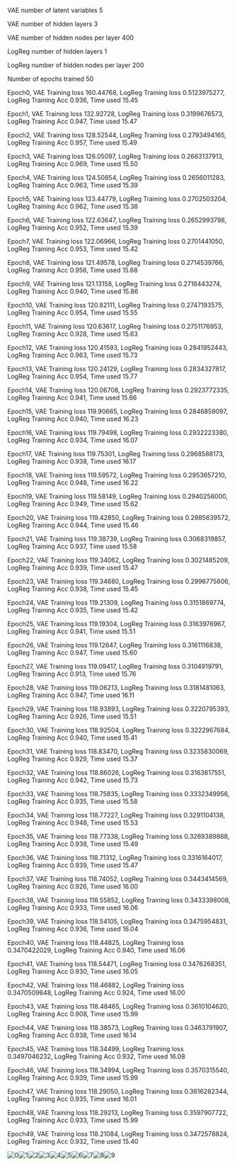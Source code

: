 VAE number of latent variables 	5

VAE number of hidden layers 	3

VAE number of hidden nodes per layer 	400

LogReg number of hidden layers 	1

LogReg number of hidden nodes per layer 	200

Number of epochs trained 	50

Epoch0, VAE Training loss 160.44768, LogReg Training loss 0.5123975277, LogReg Training Acc 0.936, Time used 15.45

Epoch1, VAE Training loss 132.92728, LogReg Training loss 0.3199676573, LogReg Training Acc 0.947, Time used 15.47

Epoch2, VAE Training loss 128.52544, LogReg Training loss 0.2793494165, LogReg Training Acc 0.957, Time used 15.49

Epoch3, VAE Training loss 126.05097, LogReg Training loss 0.2663137913, LogReg Training Acc 0.969, Time used 15.50

Epoch4, VAE Training loss 124.50854, LogReg Training loss 0.2656011283, LogReg Training Acc 0.963, Time used 15.39

Epoch5, VAE Training loss 123.44779, LogReg Training loss 0.2702503204, LogReg Training Acc 0.962, Time used 15.38

Epoch6, VAE Training loss 122.63647, LogReg Training loss 0.2652993798, LogReg Training Acc 0.952, Time used 15.39

Epoch7, VAE Training loss 122.06966, LogReg Training loss 0.2701441050, LogReg Training Acc 0.953, Time used 15.42

Epoch8, VAE Training loss 121.49578, LogReg Training loss 0.2714539766, LogReg Training Acc 0.956, Time used 15.68

Epoch9, VAE Training loss 121.13158, LogReg Training loss 0.2718443274, LogReg Training Acc 0.940, Time used 15.86

Epoch10, VAE Training loss 120.82111, LogReg Training loss 0.2747193575, LogReg Training Acc 0.954, Time used 15.55

Epoch11, VAE Training loss 120.63617, LogReg Training loss 0.2751176953, LogReg Training Acc 0.928, Time used 15.63

Epoch12, VAE Training loss 120.41593, LogReg Training loss 0.2841952443, LogReg Training Acc 0.963, Time used 15.73

Epoch13, VAE Training loss 120.24129, LogReg Training loss 0.2834327817, LogReg Training Acc 0.954, Time used 15.77

Epoch14, VAE Training loss 120.06708, LogReg Training loss 0.2923772335, LogReg Training Acc 0.941, Time used 15.66

Epoch15, VAE Training loss 119.90665, LogReg Training loss 0.2846859097, LogReg Training Acc 0.940, Time used 16.23

Epoch16, VAE Training loss 119.79498, LogReg Training loss 0.2932223380, LogReg Training Acc 0.934, Time used 16.07

Epoch17, VAE Training loss 119.75301, LogReg Training loss 0.2968588173, LogReg Training Acc 0.938, Time used 16.17

Epoch18, VAE Training loss 119.59572, LogReg Training loss 0.2953657210, LogReg Training Acc 0.948, Time used 16.22

Epoch19, VAE Training loss 119.58149, LogReg Training loss 0.2940256000, LogReg Training Acc 0.949, Time used 15.62

Epoch20, VAE Training loss 119.42850, LogReg Training loss 0.2985639572, LogReg Training Acc 0.944, Time used 15.46

Epoch21, VAE Training loss 119.38739, LogReg Training loss 0.3068319857, LogReg Training Acc 0.937, Time used 15.58

Epoch22, VAE Training loss 119.34062, LogReg Training loss 0.3021485209, LogReg Training Acc 0.939, Time used 15.47

Epoch23, VAE Training loss 119.34680, LogReg Training loss 0.2996775806, LogReg Training Acc 0.938, Time used 15.45

Epoch24, VAE Training loss 119.21309, LogReg Training loss 0.3151869774, LogReg Training Acc 0.935, Time used 15.42

Epoch25, VAE Training loss 119.19304, LogReg Training loss 0.3163976967, LogReg Training Acc 0.941, Time used 15.51

Epoch26, VAE Training loss 119.12647, LogReg Training loss 0.3161116838, LogReg Training Acc 0.947, Time used 15.60

Epoch27, VAE Training loss 119.09417, LogReg Training loss 0.3104919791, LogReg Training Acc 0.913, Time used 15.76

Epoch28, VAE Training loss 119.06213, LogReg Training loss 0.3181481063, LogReg Training Acc 0.947, Time used 16.11

Epoch29, VAE Training loss 118.93893, LogReg Training loss 0.3220795393, LogReg Training Acc 0.926, Time used 15.51

Epoch30, VAE Training loss 118.92504, LogReg Training loss 0.3222967684, LogReg Training Acc 0.940, Time used 15.41

Epoch31, VAE Training loss 118.83470, LogReg Training loss 0.3235830069, LogReg Training Acc 0.929, Time used 15.37

Epoch32, VAE Training loss 118.86026, LogReg Training loss 0.3163617551, LogReg Training Acc 0.942, Time used 15.73

Epoch33, VAE Training loss 118.75835, LogReg Training loss 0.3332349956, LogReg Training Acc 0.935, Time used 15.58

Epoch34, VAE Training loss 118.77227, LogReg Training loss 0.3291104138, LogReg Training Acc 0.948, Time used 15.53

Epoch35, VAE Training loss 118.77338, LogReg Training loss 0.3269389868, LogReg Training Acc 0.938, Time used 15.49

Epoch36, VAE Training loss 118.71312, LogReg Training loss 0.3316164017, LogReg Training Acc 0.939, Time used 15.47

Epoch37, VAE Training loss 118.74052, LogReg Training loss 0.3443414569, LogReg Training Acc 0.926, Time used 16.00

Epoch38, VAE Training loss 118.55852, LogReg Training loss 0.3433398008, LogReg Training Acc 0.933, Time used 16.06

Epoch39, VAE Training loss 118.54105, LogReg Training loss 0.3475954831, LogReg Training Acc 0.936, Time used 16.04

Epoch40, VAE Training loss 118.44825, LogReg Training loss 0.3470422029, LogReg Training Acc 0.940, Time used 16.06

Epoch41, VAE Training loss 118.54471, LogReg Training loss 0.3476268351, LogReg Training Acc 0.930, Time used 16.05

Epoch42, VAE Training loss 118.46882, LogReg Training loss 0.3470509648, LogReg Training Acc 0.924, Time used 16.00

Epoch43, VAE Training loss 118.48465, LogReg Training loss 0.3610104620, LogReg Training Acc 0.908, Time used 15.99

Epoch44, VAE Training loss 118.38573, LogReg Training loss 0.3463791907, LogReg Training Acc 0.938, Time used 16.14

Epoch45, VAE Training loss 118.34499, LogReg Training loss 0.3497046232, LogReg Training Acc 0.932, Time used 16.08

Epoch46, VAE Training loss 118.34994, LogReg Training loss 0.3570315540, LogReg Training Acc 0.939, Time used 15.99

Epoch47, VAE Training loss 118.29050, LogReg Training loss 0.3616282344, LogReg Training Acc 0.935, Time used 16.01

Epoch48, VAE Training loss 118.29213, LogReg Training loss 0.3597907722, LogReg Training Acc 0.933, Time used 15.99

Epoch49, VAE Training loss 118.21084, LogReg Training loss 0.3472578824, LogReg Training Acc 0.932, Time used 15.40

![0](./0.png)![1](./1.png)![2](./2.png)![3](./3.png)![4](./4.png)![5](./5.png)![6](./6.png)![7](./7.png)![8](./8.png)![9](./9.png)